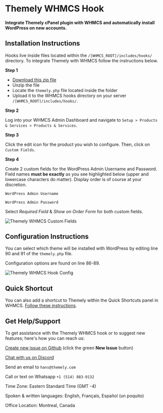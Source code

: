 # Themely WHMCS Hook

#### Integrate Themely cPanel plugin with WHMCS and automatically install WordPress on new accounts.

## Installation Instructions

Hooks live inside files located within the `/[WHMCS_ROOT]/includes/hooks/` directory. To integrate Themely with WHMCS follow the instructions below.

**Step 1**

- [Download this zip file](https://github.com/ismaelyws/themely-whmcs-hook/archive/master.zip)
- Unzip the file
- Locate the `themely.php` file located inside the folder
- Upload it to the WHMCS hooks directory on your server `/[WHMCS_ROOT]/includes/hooks/`.

**Step 2**

Log into your WHMCS Admin Dashboard and navigate to `Setup > Products & Services > Products & Services`.

**Step 3**

Click the edit icon for the product you wish to configure. Then, click on `Custom Fields`.

**Step 4**
 
Create 2 custom fields for the WordPress Admin Username and Password. Field names **must be exactly** as you see highlighted below (upper and lowercase characters do matter). Display order is of course at your discretion.

`WordPress Admin Username`

`WordPress Admin Password`

Select *Required Field* & *Show on Order Form* for both custom fields.

![Themely WHMCS Custom Fields](assets/whmcs-custom-fields-20191205.PNG)


## Configuration Instructions

You can select which theme will be installed with WordPress by editing line 90 and 91 of the `themely.php` file.

Configuration options are found on line 86-89.

![Themely WHMCS Hook Config](assets/whmcs-hook-config-20191205.PNG)

## Quick Shortcut

You can also add a shortcut to Themely within the Quick Shortcuts panel in WHMCS. [Follow these instructions](https://github.com/ismaelyws/Themely-WHMCS-Quick-Shortcut).


## Get Help/Support

To get assistance with the Themely WHMCS hook or to suggest new features; here's how you can reach us:

[Create new issue on Github](https://github.com/ismaelyws/themely-whmcs-hook/issues) (click the green **New Issue** button)

[Chat with us on Discord](https://discord.gg/f3m2Pmp)

Send an email to `hans@themely.com`

Call or text on Whatsapp `+1 (514) 883-0132`

Time Zone: Eastern Standard Time (GMT -4)

Spoken & written languages: English, Français, Español (un poquito)

Office Location: Montreal, Canada